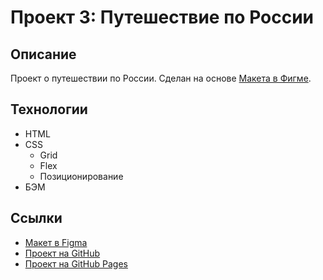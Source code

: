 # Проект 3: Путешествие по России

## Описание

Проект о путешествии по России. Сделан на основе [Макета в Фигме](https://www.figma.com/file/5S2WSbEFL6awjVWJ0NWL8Q/Sprint-3_-Russia-_-desktop-mobile?node-id=28503%3A0).

## Технологии
* HTML
* CSS
  * Grid
  * Flex
  * Позиционирование
* БЭМ

## Ссылки

* [Макет в Figma](https://www.figma.com/file/5S2WSbEFL6awjVWJ0NWL8Q/Sprint-3_-Russia-_-desktop-mobile?node-id=28503%3A0)
* [Проект на GitHub](https://github.com/pavelprna/russian-travel/)
* [Проект на GitHub Pages](https://pavelprna.github.io/russian-travel/index.html)
